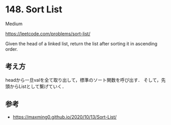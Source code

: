 # 148. Sort List

Medium

https://leetcode.com/problems/sort-list/

Given the head of a linked list, return the list after sorting it in ascending order.

## 考え方

headから一旦valを全て取り出して，標準のソート関数を呼び出す．
そして，先頭からListとして繋げていく．

## 参考

- https://maxming0.github.io/2020/10/13/Sort-List/

